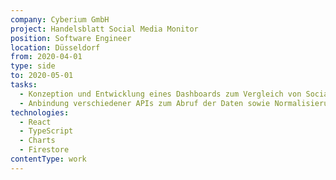 ```yaml
---
company: Cyberium GmbH
project: Handelsblatt Social Media Monitor
position: Software Engineer
location: Düsseldorf
from: 2020-04-01
type: side
to: 2020-05-01
tasks:
  - Konzeption und Entwicklung eines Dashboards zum Vergleich von Socialmedia-Kennzahlen von über 15 deutscher Banken und Versicherungen
  - Anbindung verschiedener APIs zum Abruf der Daten sowie Normalisierung (inkl. Gruppierung nach Tages-, Wochen- und Monatsintervallen)
technologies:
  - React
  - TypeScript
  - Charts
  - Firestore
contentType: work
---
```


